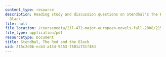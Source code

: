 ```yaml
---
content_type: resource
description: Reading study and discussion questions on Stendhal's The Red and the
  Black.
file: null
file_location: /coursemedia/21l-472-major-european-novels-fall-2008/215c2d0becb3a13494537501a731f48d_stendhal.pdf
file_type: application/pdf
resourcetype: Document
title: Stendhal, The Red and the Black
uid: 215c2d0b-ecb3-a134-9453-7501a731f48d
---
```

